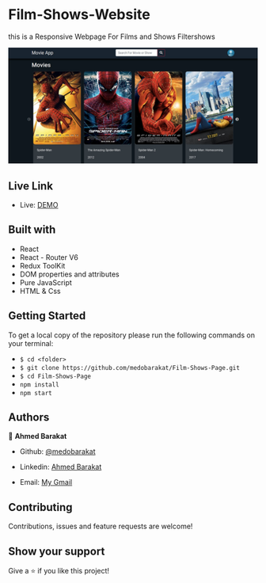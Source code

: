 # Film-Shows-Website
this is a Responsive Webpage For Films and Shows Filtershows

![screenshot](./public/screeshot.png)

## Live Link

- Live: [DEMO](https://films-shows-app-1.netlify.app)

## Built with


- React
- React - Router V6
- Redux ToolKit
- DOM properties and attributes
- Pure JavaScript
- HTML & Css

## Getting Started
To get a local copy of the repository please run the following commands on your terminal:
- ```$ cd <folder>```
- ```$ git clone https://github.com/medobarakat/Film-Shows-Page.git ```
- ```$ cd Film-Shows-Page ```
- ```npm install```
- ```npm start```


## Authors

👤 **Ahmed Barakat**
- Github: [@medobarakat](https://github.com/medobarakat)

- Linkedin: [Ahmed Barakat](https://www.linkedin.com/in/ahmed-barakat-dev/)

- Email: [My Gmail](ahmedbarakat2401@gmail.com)

##    Contributing

Contributions, issues and feature requests are welcome!

## Show your support

Give a ⭐️ if you like this project!
